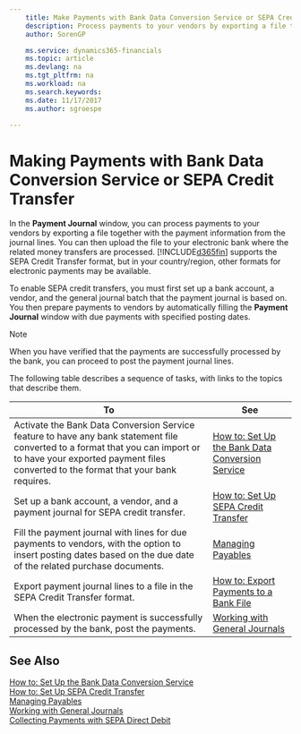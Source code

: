 ```yaml
---
    title: Make Payments with Bank Data Conversion Service or SEPA Credit Transfer | Microsoft Docs
    description: Process payments to your vendors by exporting a file together with the payment information from the journal lines.
    author: SorenGP

    ms.service: dynamics365-financials
    ms.topic: article
    ms.devlang: na
    ms.tgt_pltfrm: na
    ms.workload: na
    ms.search.keywords:
    ms.date: 11/17/2017
    ms.author: sgroespe

---
```

# Making Payments with Bank Data Conversion Service or SEPA Credit Transfer
In the **Payment Journal** window, you can process payments to your vendors by exporting a file together with the payment information from the journal lines. You can then upload the file to your electronic bank where the related money transfers are processed. [!INCLUDE[d365fin](includes/d365fin_md.md)] supports the SEPA Credit Transfer format, but in your country/region, other formats for electronic payments may be available.   

 To enable SEPA credit transfers, you must first set up a bank account, a vendor, and the general journal batch that the payment journal is based on. You then prepare payments to vendors by automatically filling the **Payment Journal** window with due payments with specified posting dates.  

> [!NOTE]  
>  When you have verified that the payments are successfully processed by the bank, you can proceed to post the payment journal lines.  

 The following table describes a sequence of tasks, with links to the topics that describe them.   

|**To**|**See**|  
|------------|-------------|  
|Activate the Bank Data Conversion Service feature to have any bank statement file converted to a format that you can import or to have your exported payment files converted to the format that your bank requires.|[How to: Set Up the Bank Data Conversion Service](bank-how-setup-bank-statement-service.md)|  
|Set up a bank account, a vendor, and a payment journal for SEPA credit transfer.|[How to: Set Up SEPA Credit Transfer](finance-how-to-set-up-sepa-credit-transfer.md)|  
|Fill the payment journal with lines for due payments to vendors, with the option to insert posting dates based on the due date of the related purchase documents.|[Managing Payables](payables-manage-payables.md)|  
|Export payment journal lines to a file in the SEPA Credit Transfer format.|[How to: Export Payments to a Bank File](payables-how-export-payments-bank-file.md)|  
|When the electronic payment is successfully processed by the bank, post the payments.|[Working with General Journals](ui-work-general-journals.md)|  

## See Also  
[How to: Set Up the Bank Data Conversion Service](bank-how-setup-bank-statement-service.md)  
[How to: Set Up SEPA Credit Transfer](finance-how-to-set-up-sepa-credit-transfer.md)  
[Managing Payables](payables-manage-payables.md)   
[Working with General Journals](ui-work-general-journals.md)  
[Collecting Payments with SEPA Direct Debit](finance-collect-payments-with-sepa-direct-debit.md)   
